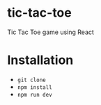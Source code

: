 # tic-tac-toe

Tic Tac Toe game using React

# Installation

- `git clone`
- `npm install`
- `npm run dev`
